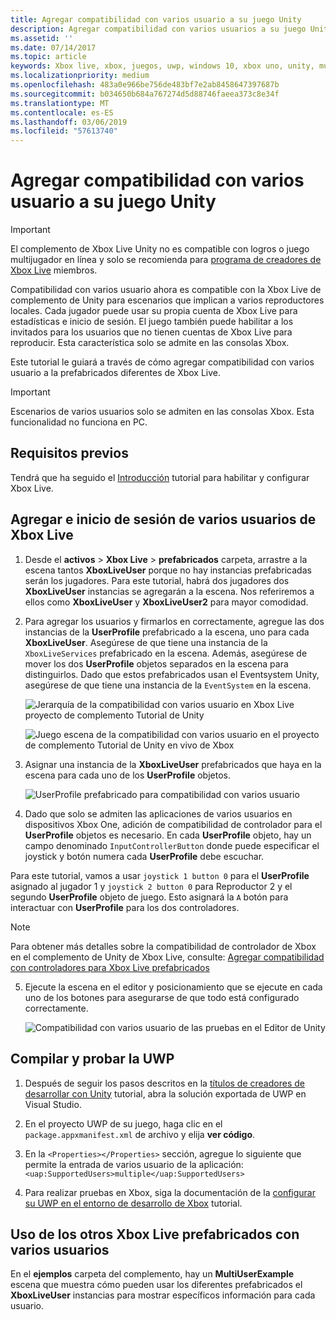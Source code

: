 ```yaml
---
title: Agregar compatibilidad con varios usuario a su juego Unity
description: Agregar compatibilidad con varios usuarios a su juego Unity mediante el complemento Xbox Live Unity
ms.assetid: ''
ms.date: 07/14/2017
ms.topic: article
keywords: Xbox live, xbox, juegos, uwp, windows 10, xbox uno, unity, multiusuario
ms.localizationpriority: medium
ms.openlocfilehash: 483a0e966be756de483bf7e2ab8458647397687b
ms.sourcegitcommit: b034650b684a767274d5d88746faeea373c8e34f
ms.translationtype: MT
ms.contentlocale: es-ES
ms.lasthandoff: 03/06/2019
ms.locfileid: "57613740"
---
```

# <a name="add-multi-user-support-to-your-unity-game"></a>Agregar compatibilidad con varios usuario a su juego Unity
> [!IMPORTANT]
> El complemento de Xbox Live Unity no es compatible con logros o juego multijugador en línea y solo se recomienda para [programa de creadores de Xbox Live](../developer-program-overview.md) miembros.

Compatibilidad con varios usuario ahora es compatible con la Xbox Live de complemento de Unity para escenarios que implican a varios reproductores locales. Cada jugador puede usar su propia cuenta de Xbox Live para estadísticas e inicio de sesión. El juego también puede habilitar a los invitados para los usuarios que no tienen cuentas de Xbox Live para reproducir. Esta característica solo se admite en las consolas Xbox.

Este tutorial le guiará a través de cómo agregar compatibilidad con varios usuario a la prefabricados diferentes de Xbox Live.

> [!IMPORTANT]
> Escenarios de varios usuarios solo se admiten en las consolas Xbox. Esta funcionalidad no funciona en PC.

## <a name="prerequisites"></a>Requisitos previos
Tendrá que ha seguido el [Introducción](configure-xbox-live-in-unity.md) tutorial para habilitar y configurar Xbox Live.

## <a name="adding-and-signing-in-multiple-xbox-live-users"></a>Agregar e inicio de sesión de varios usuarios de Xbox Live

1. Desde el **activos** > **Xbox Live** > **prefabricados** carpeta, arrastre a la escena tantos **XboxLiveUser** porque no hay instancias prefabricadas serán los jugadores. Para este tutorial, habrá dos jugadores dos **XboxLiveUser** instancias se agregarán a la escena. Nos referiremos a ellos como **XboxLiveUser** y **XboxLiveUser2** para mayor comodidad.

2. Para agregar los usuarios y firmarlos en correctamente, agregue las dos instancias de la **UserProfile** prefabricado a la escena, uno para cada **XboxLiveUser**. Asegúrese de que tiene una instancia de la `XboxLiveServices` prefabricado en la escena. Además, asegúrese de mover los dos **UserProfile** objetos separados en la escena para distinguirlos. Dado que estos prefabricados usan el Eventsystem Unity, asegúrese de que tiene una instancia de la `EventSystem` en la escena.

    ![Jerarquía de la compatibilidad con varios usuario en Xbox Live proyecto de complemento Tutorial de Unity](../images/unity/MUA-Tutorial-Hierarchy.png)

    ![Juego escena de la compatibilidad con varios usuario en el proyecto de complemento Tutorial de Unity en vivo de Xbox](../images/unity/MUA-Tutorial-GameScene.png)

3. Asignar una instancia de la **XboxLiveUser** prefabricados que haya en la escena para cada uno de los **UserProfile** objetos.

    ![UserProfile prefabricado para compatibilidad con varios usuario](../images/unity/user-profile-for-mua.png)

4. Dado que solo se admiten las aplicaciones de varios usuarios en dispositivos Xbox One, adición de compatibilidad de controlador para el **UserProfile** objetos es necesario. En cada **UserProfile** objeto, hay un campo denominado `InputControllerButton` donde puede especificar el joystick y botón numera cada **UserProfile** debe escuchar.

Para este tutorial, vamos a usar `joystick 1 button 0` para el **UserProfile** asignado al jugador 1 y `joystick 2 button 0` para Reproductor 2 y el segundo **UserProfile** objeto de juego. Esto asignará la `A` botón para interactuar con **UserProfile** para los dos controladores.

> [!Note]
> Para obtener más detalles sobre la compatibilidad de controlador de Xbox en el complemento de Unity de Xbox Live, consulte: [Agregar compatibilidad con controladores para Xbox Live prefabricados](add-controller-support-to-xbox-live-prefabs.md)

5. Ejecute la escena en el editor y posicionamiento que se ejecute en cada uno de los botones para asegurarse de que todo está configurado correctamente.

    ![Compatibilidad con varios usuario de las pruebas en el Editor de Unity](../images/unity/run-example-mua.png)

## <a name="building-and-testing-the-uwp"></a>Compilar y probar la UWP

1. Después de seguir los pasos descritos en la [títulos de creadores de desarrollar con Unity](configure-xbox-live-in-unity.md) tutorial, abra la solución exportada de UWP en Visual Studio.

2. En el proyecto UWP de su juego, haga clic en el `package.appxmanifest.xml` de archivo y elija **ver código**.

3. En la `<Properties></Properties>` sección, agregue lo siguiente que permite la entrada de varios usuario de la aplicación: `<uap:SupportedUsers>multiple</uap:SupportedUsers>`

4. Para realizar pruebas en Xbox, siga la documentación de la [configurar su UWP en el entorno de desarrollo de Xbox](https://docs.microsoft.com/en-us/windows/uwp/xbox-apps/development-environment-setup) tutorial.

## <a name="using-the-other-xbox-live-prefabs-with-multiple-users"></a>Uso de los otros Xbox Live prefabricados con varios usuarios

En el **ejemplos** carpeta del complemento, hay un **MultiUserExample** escena que muestra cómo pueden usar los diferentes prefabricados el **XboxLiveUser** instancias para mostrar específicos información para cada usuario.

